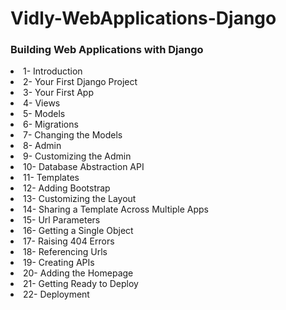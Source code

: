 # Vidly-WebApplications-Django

### Building Web Applications with Django


<li>1- Introduction
<li>2- Your First Django Project
<li>3- Your First App
<li>4- Views
<li>5- Models
<li>6- Migrations  
<li>7- Changing the Models
<li>8- Admin  
<li>9- Customizing the Admin 
<li>10- Database Abstraction API
<li>11- Templates
<li>12- Adding Bootstrap
<li>13- Customizing the Layout
<li>14- Sharing a Template Across Multiple Apps
<li>15- Url Parameters
<li>16- Getting a Single Object
<li>17- Raising 404 Errors
<li>18- Referencing Urls
<li>19- Creating APIs
<li>20- Adding the Homepage
<li>21- Getting Ready to Deploy
<li>22- Deployment
